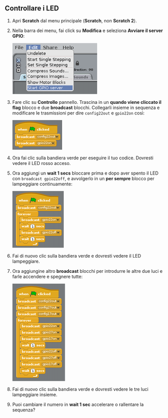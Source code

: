 ## Controllare i LED

1. Apri **Scratch** dal menu principale (**Scratch**, non **Scratch 2**).

2. Nella barra dei menu, fai click su **Modifica** e seleziona **Avviare il server GPIO**:
    
    ![](images/scratch1-1.png)

3. Fare clic su **Controllo** pannello. Trascina in un **quando viene cliccato il flag** blocco e due **broadcast** blocchi. Collegarli insieme in sequenza e modificare le trasmissioni per dire `config22out` e `gpio22on` così:
    
    ![](images/scratch1-2.png)

4. Ora fai clic sulla bandiera verde per eseguire il tuo codice. Dovresti vedere il LED rosso acceso.

5. Ora aggiungi un **wait 1 secs** bloccare prima e dopo aver spento il LED con `broadcast gpio22off`, e avvolgerlo in un **per sempre** blocco per lampeggiare continuamente:
    
    ![](images/scratch1-3.png)

6. Fai di nuovo clic sulla bandiera verde e dovresti vedere il LED lampeggiare.

7. Ora aggiungine altro **broadcast** blocchi per introdurre le altre due luci e farle accendere e spegnere tutte:
    
    ![](images/scratch1-4.png)

8. Fai di nuovo clic sulla bandiera verde e dovresti vedere le tre luci lampeggiare insieme.

9. Puoi cambiare il numero in **wait 1 sec** accelerare o rallentare la sequenza?